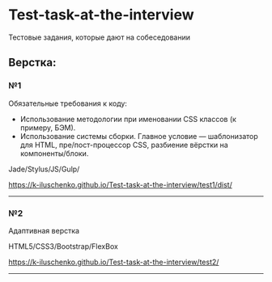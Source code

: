 # Test-task-at-the-interview
Тестовые задания, которые дают на собеседовании 

Верстка:
-----------------------------------
### №1
  Обязательные требования к коду:
   * Использование методологии при именовании CSS классов (к примеру, БЭМ).
   * Использование системы сборки. Главное условие — шаблонизатор для HTML, пре/пост-процессор CSS, разбиение вёрстки на компоненты/блоки.
   
   Jade/Stylus/JS/Gulp/
   
  <https://k-iluschenko.github.io/Test-task-at-the-interview/test1/dist/>
***
### №2
Адаптивная верстка

HTML5/CSS3/Bootstrap/FlexBox

<https://k-iluschenko.github.io/Test-task-at-the-interview/test2/>
***